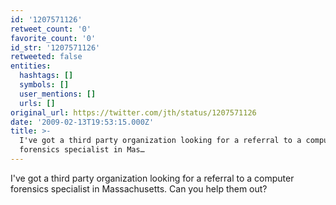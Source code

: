 ```yaml
---
id: '1207571126'
retweet_count: '0'
favorite_count: '0'
id_str: '1207571126'
retweeted: false
entities:
  hashtags: []
  symbols: []
  user_mentions: []
  urls: []
original_url: https://twitter.com/jth/status/1207571126
date: '2009-02-13T19:53:15.000Z'
title: >-
  I've got a third party organization looking for a referral to a computer
  forensics specialist in Mas…
---
```


I've got a third party organization looking for a referral to a computer forensics specialist in Massachusetts. Can you help them out?